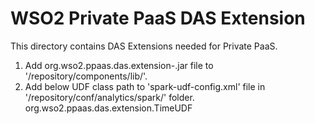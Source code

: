 # WSO2 Private PaaS DAS Extension

This directory contains DAS Extensions needed for Private PaaS. <br />
1. Add org.wso2.ppaas.das.extension-<ppaas-version>.jar file to '<DAS-HOME>/repository/components/lib/'. <br />
2. Add below UDF class path to 'spark-udf-config.xml' file in '<DAS-HOME>/repository/conf/analytics/spark/' folder. <br />
   <class-name>org.wso2.ppaas.das.extension.TimeUDF</class-name> <br />